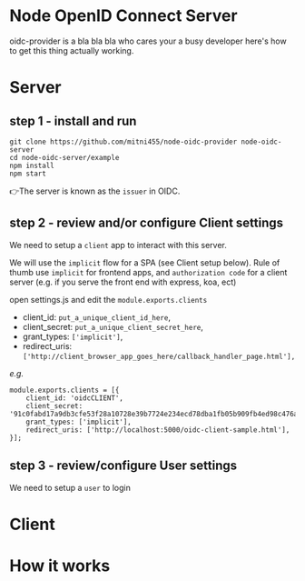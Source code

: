 # Node OpenID Connect Server 

oidc-provider is a bla bla bla who cares your a busy developer here's how to get this thing actually working.

# Server
## step 1 - install and run
```
git clone https://github.com/mitni455/node-oidc-provider node-oidc-server 
cd node-oidc-server/example
npm install
npm start
```

👉The server is known as the `issuer` in OIDC. 

## step 2 - review and/or configure Client settings
We need to setup a `client` app to interact with this server. 

We will use the `implicit` flow for a SPA (see Client setup below). Rule of thumb use `implicit` for frontend apps, and `authorization code` for a client server (e.g. if you serve the front end with express, koa, ect)

open settings.js and edit the `module.exports.clients`

* client_id: `put_a_unique_client_id_here`,
* client_secret: `put_a_unique_client_secret_here`,
* grant_types: `['implicit']`,
* redirect_uris: `['http://client_browser_app_goes_here/callback_handler_page.html'],`

*e.g.* 
```
module.exports.clients = [{
    client_id: 'oidcCLIENT',
    client_secret: '91c0fabd17a9db3cfe53f28a10728e39b7724e234ecd78dba1fb05b909fb4ed98c476afc50a634d52808ad3cb2ea744bc8c3b45b7149ec459b5c416a6e8db242',
    grant_types: ['implicit'],
    redirect_uris: ['http://localhost:5000/oidc-client-sample.html'],
}];
```


## step 3 - review/configure User settings
We need to setup a `user` to login 



# Client

# How it works 


